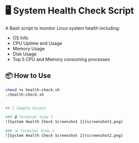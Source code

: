 # 🖥️ System Health Check Script

A Bash script to monitor Linux system health including:

- OS Info
- CPU Uptime and Usage
- Memory Usage
- Disk Usage
- Top 5 CPU and Memory consuming processes

## 📦 How to Use

```bash
chmod +x health-check.sh
./health-check.sh


## 📸 Sample Output

### 🖥️ Terminal View 1
![System Health Check Screenshot 1](screenshot1.png)

### 📊 Terminal View 2
![System Health Check Screenshot 2](screenshot2.png)
